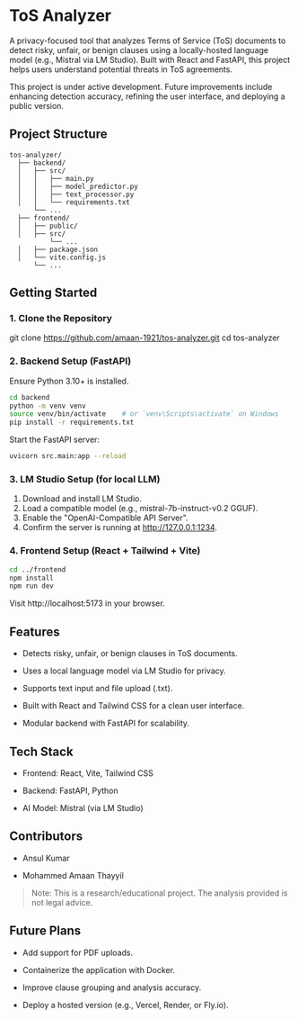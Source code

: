 # ToS Analyzer

A privacy-focused tool that analyzes Terms of Service (ToS) documents to detect risky, unfair, or benign clauses using a locally-hosted language model (e.g., Mistral via LM Studio). Built with React and FastAPI, this project helps users understand potential threats in ToS agreements.

This project is under active development. Future improvements include enhancing detection accuracy, refining the user interface, and deploying a public version.

## Project Structure

```plaintext
tos-analyzer/
  ├── backend/
  │   ├── src/
  │   │   ├── main.py
  │   │   ├── model_predictor.py
  │   │   ├── text_processor.py
  │   │   └── requirements.txt
      └── ...
  ├── frontend/
  │   ├── public/
  │   ├── src/
          └── ...
  │   ├── package.json
  │   └── vite.config.js
      └── ...
```
## Getting Started

### 1. Clone the Repository

git clone https://github.com/amaan-1921/tos-analyzer.git
cd tos-analyzer

### 2. Backend Setup (FastAPI)

Ensure Python 3.10+ is installed.
```bash
cd backend
python -m venv venv
source venv/bin/activate    # or `venv\Scripts\activate` on Windows
pip install -r requirements.txt
```

Start the FastAPI server:
```bash
uvicorn src.main:app --reload
```
### 3. LM Studio Setup (for local LLM)


1. Download and install LM Studio.
2. Load a compatible model (e.g., mistral-7b-instruct-v0.2 GGUF).
3. Enable the "OpenAI-Compatible API Server".
4. Confirm the server is running at http://127.0.0.1:1234.

### 4. Frontend Setup (React + Tailwind + Vite)
```bash
cd ../frontend
npm install
npm run dev
```
Visit http://localhost:5173 in your browser.

## Features


- Detects risky, unfair, or benign clauses in ToS documents.

- Uses a local language model via LM Studio for privacy.

- Supports text input and file upload (.txt).

- Built with React and Tailwind CSS for a clean user interface.

- Modular backend with FastAPI for scalability.

## Tech Stack

- Frontend: React, Vite, Tailwind CSS

- Backend: FastAPI, Python

- AI Model: Mistral (via LM Studio)

## Contributors

- Ansul Kumar

- Mohammed Amaan Thayyil



> Note: This is a research/educational project. The analysis provided is not legal advice.

## Future Plans

- Add support for PDF uploads.

- Containerize the application with Docker.

- Improve clause grouping and analysis accuracy.

- Deploy a hosted version (e.g., Vercel, Render, or Fly.io).
